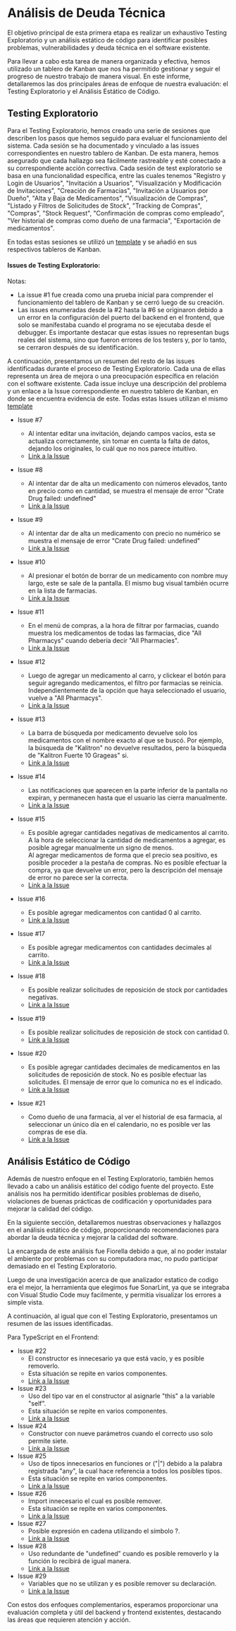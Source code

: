 # Análisis de Deuda Técnica

El objetivo principal de esta primera etapa es realizar un exhaustivo Testing Exploratorio y un análisis estático de código para identificar posibles problemas, vulnerabilidades y deuda técnica en el software existente.

Para llevar a cabo esta tarea de manera organizada y efectiva, hemos utilizado un tablero de Kanban que nos ha permitido gestionar y seguir el progreso de nuestro trabajo de manera visual. En este informe, detallaremos las dos principales áreas de enfoque de nuestra evaluación: el Testing Exploratorio y el Análisis Estático de Código.

## Testing Exploratorio

Para el Testing Exploratorio, hemos creado una serie de sesiones que describen los pasos que hemos seguido para evaluar el funcionamiento del sistema. Cada sesión se ha documentado y vinculado a las issues correspondientes en nuestro tablero de Kanban. De esta manera, hemos asegurado que cada hallazgo sea fácilmente rastreable y esté conectado a su correspondiente acción correctiva. Cada sesión de test exploratorio se basa en una funcionalidad específica, entre las cuales tenemos "Registro y Login de Usuarios", "Invitación a Usuarios", "Visualización y Modificación de Invitaciones", "Creación de Farmacias", "Invitación a Usuarios por Dueño", "Alta y Baja de Medicamentos", "Visualización de Compras", "Listado y Filtros de Solicitudes de Stock", "Tracking de Compras", "Compras", "Stock Request", "Confirmación de compras como empleado", "Ver historial de compras como dueño de una farmacia", "Exportación de medicamentos".

En todas estas sesiones se utilizó un [template](./Template%20Sesiones%20de%20Testing%20Exploratorio.md) y se añadió en sus respectivos tableros de Kanban.

#### Issues de Testing Exploratorio:

Notas: 
* La issue #1 fue creada como una prueba inicial para comprender el funcionamiento del tablero de Kanban y se cerró luego de su creación. 
* Las issues enumeradas desde la #2 hasta la #6 se originaron debido a un error en la configuración del puerto del backend en el frontend, que solo se manifestaba cuando el programa no se ejecutaba desde el debugger. Es importante destacar que estas issues no representan bugs reales del sistema, sino que fueron errores de los testers y, por lo tanto, se cerraron después de su identificación.

A continuación, presentamos un resumen del resto de las issues identificadas durante el proceso de Testing Exploratorio. Cada una de ellas representa un área de mejora o una preocupación específica en relación con el software existente. Cada issue incluye una descripción del problema y un enlace a la Issue correspondiente en nuestro tablero de Kanban, en donde se encuentra evidencia de este. Todas estas Issues utilizan el mismo [template](./Template%20Issues.md)

- Issue #7
    - Al intentar editar una invitación, dejando campos vacíos, esta se actualiza correctamente, sin tomar en cuenta la falta de datos, dejando los originales, lo cuál que no nos parece intuitivo.
    - [Link a la Issue](https://github.com/IngSoft-ISA2-2023-2/obligatorio-mazziotti-macedo-torres/issues/7)

- Issue #8
    - Al intentar dar de alta un medicamento con números elevados, tanto en precio como en cantidad, se muestra el mensaje de error "Crate Drug failed: undefined"
    - [Link a la Issue](https://github.com/IngSoft-ISA2-2023-2/obligatorio-mazziotti-macedo-torres/issues/8)

- Issue #9
    - Al intentar dar de alta un medicamento con precio no numérico se muestra el mensaje de error "Crate Drug failed: undefined"
    - [Link a la Issue](https://github.com/IngSoft-ISA2-2023-2/obligatorio-mazziotti-macedo-torres/issues/9)

- Issue #10
    - Al presionar el botón de borrar de un medicamento con nombre muy largo, este se sale de la pantalla. El mismo bug visual también ocurre en la lista de farmacias.
    - [Link a la Issue](https://github.com/IngSoft-ISA2-2023-2/obligatorio-mazziotti-macedo-torres/issues/10)

- Issue #11
    - En el menú de compras, a la hora de filtrar por farmacias, cuando muestra los medicamentos de todas las farmacias, dice "All Pharmacys" cuando debería decir "All Pharmacies".
    - [Link a la Issue](https://github.com/IngSoft-ISA2-2023-2/obligatorio-mazziotti-macedo-torres/issues/11)

- Issue #12
    - Luego de agregar un medicamento al carro, y clickear el botón para seguir agregando medicamentos, el filtro por farmacias se reinicia. Independientemente de la opción que haya seleccionado el usuario, vuelve a "All Pharmacys".
    - [Link a la Issue](https://github.com/IngSoft-ISA2-2023-2/obligatorio-mazziotti-macedo-torres/issues/12)

- Issue #13
    - La barra de búsqueda por medicamento devuelve solo los medicamentos con el nombre exacto al que se buscó. Por ejemplo, la búsqueda de "Kalitron" no devuelve resultados, pero la búsqueda de "Kalitron Fuerte 10 Grageas" si.
    - [Link a la Issue](https://github.com/IngSoft-ISA2-2023-2/obligatorio-mazziotti-macedo-torres/issues/13)

- Issue #14
    - Las notificaciones que aparecen en la parte inferior de la pantalla no expiran, y permanecen hasta que el usuario las cierra manualmente.
    - [Link a la Issue](https://github.com/IngSoft-ISA2-2023-2/obligatorio-mazziotti-macedo-torres/issues/14)

- Issue #15
    - Es posible agregar cantidades negativas de medicamentos al carrito. A la hora de seleccionar la cantidad de medicamentos a agregar, es posible agregar manualmente un signo de menos. <br>
    Al agregar medicamentos de forma que el precio sea positivo, es posible proceder a la pestaña de compras. No es posible efectuar la compra, ya que devuelve un error, pero la descripción del mensaje de error no parece ser la correcta.
    - [Link a la Issue](https://github.com/IngSoft-ISA2-2023-2/obligatorio-mazziotti-macedo-torres/issues/15)

- Issue #16
    - Es posible agregar medicamentos con cantidad 0 al carrito.
    - [Link a la Issue](https://github.com/IngSoft-ISA2-2023-2/obligatorio-mazziotti-macedo-torres/issues/16)

- Issue #17
    - Es posible agregar medicamentos con cantidades decimales al carrito.
    - [Link a la Issue](https://github.com/IngSoft-ISA2-2023-2/obligatorio-mazziotti-macedo-torres/issues/17)

- Issue #18
    - Es posible realizar solicitudes de reposición de stock por cantidades negativas.
    - [Link a la Issue](https://github.com/IngSoft-ISA2-2023-2/obligatorio-mazziotti-macedo-torres/issues/18)

- Issue #19
    - Es posible realizar solicitudes de reposición de stock con cantidad 0.
    - [Link a la Issue](https://github.com/IngSoft-ISA2-2023-2/obligatorio-mazziotti-macedo-torres/issues/19)

- Issue #20
    - Es posible agregar cantidades decimales de medicamentos en las solicitudes de reposición de stock. No es posible efectuar las solicitudes. El mensaje de error que lo comunica no es el indicado.
    - [Link a la Issue](https://github.com/IngSoft-ISA2-2023-2/obligatorio-mazziotti-macedo-torres/issues/20)

- Issue #21
    - Como dueño de una farmacia, al ver el historial de esa farmacia, al seleccionar un único día en el calendario, no es posible ver las compras de ese día.
    - [Link a la Issue](https://github.com/IngSoft-ISA2-2023-2/obligatorio-mazziotti-macedo-torres/issues/21)


## Análisis Estático de Código

Además de nuestro enfoque en el Testing Exploratorio, también hemos llevado a cabo un análisis estático del código fuente del proyecto. Este análisis nos ha permitido identificar posibles problemas de diseño, violaciones de buenas prácticas de codificación y oportunidades para mejorar la calidad del código.

En la siguiente sección, detallaremos nuestras observaciones y hallazgos en el análisis estático de código, proporcionando recomendaciones para abordar la deuda técnica y mejorar la calidad del software.

La encargada de este análisis fue Fiorella debido a que, al no poder instalar el ambiente por problemas con su computadora mac, no pudo participar demasiado en el Testing Exploratorio.

Luego de una investigación acerca de que analizador estatico de codigo era el mejor, la herramienta que elegimos fue SonarLint, ya que se integraba con Visual Studio Code muy facilmente, y permitia visualizar los errores a simple vista.

A continuación, al igual que con el Testing Exploratorio, presentamos un resumen de las issues identificadas.

Para TypeScript en el Frontend:

- Issue #22
    - El constructor es innecesario ya que está vacío, y es posible removerlo.
    - Esta situación se repite en varios componentes.
    - [Link a la Issue](https://github.com/IngSoft-ISA2-2023-2/obligatorio-mazziotti-macedo-torres/issues/22)
- Issue #23
    - Uso del tipo var en el constructor al asignarle "this" a la variable "self".
    - Esta situación se repite en varios componentes.
    - [Link a la Issue](https://github.com/IngSoft-ISA2-2023-2/obligatorio-mazziotti-macedo-torres/issues/23)
- Issue #24
    - Constructor con nueve parámetros cuando el correcto uso solo permite siete.
    - [Link a la Issue](https://github.com/IngSoft-ISA2-2023-2/obligatorio-mazziotti-macedo-torres/issues/24)
- Issue #25
    - Uso de tipos innecesarios en funciones or ("|") debido a la palabra registrada "any", la cual hace referencia a todos los posibles tipos.
    - Esta situación se repite en varios componentes.
    - [Link a la Issue](https://github.com/IngSoft-ISA2-2023-2/obligatorio-mazziotti-macedo-torres/issues/25)
- Issue #26
    - Import innecesario el cual es posible remover.
    - Esta situación se repite en varios componentes.
    - [Link a la Issue](https://github.com/IngSoft-ISA2-2023-2/obligatorio-mazziotti-macedo-torres/issues/26)
- Issue #27
    - Posible expresión en cadena utilizando el símbolo ?.
    - [Link a la Issue](https://github.com/IngSoft-ISA2-2023-2/obligatorio-mazziotti-macedo-torres/issues/27)
- Issue #28
    - Uso redundante de "undefined" cuando es posible removerlo y la función lo recibirá de igual manera.
    - [Link a la Issue](https://github.com/IngSoft-ISA2-2023-2/obligatorio-mazziotti-macedo-torres/issues/28)
- Issue #29
    - Variables que no se utilizan y es posible remover su declaración.
    - [Link a la Issue](https://github.com/IngSoft-ISA2-2023-2/obligatorio-mazziotti-macedo-torres/issues/29)

Con estos dos enfoques complementarios, esperamos proporcionar una evaluación completa y útil del backend y frontend existentes, destacando las áreas que requieren atención y acción.
